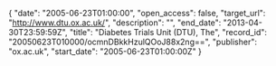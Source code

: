 {
  "date": "2005-06-23T01:00:00", 
  "open_access": false, 
  "target_url": "http://www.dtu.ox.ac.uk/", 
  "description": "", 
  "end_date": "2013-04-30T23:59:59Z", 
  "title": "Diabetes Trials Unit (DTU), The", 
  "record_id": "20050623T010000/ocmnDBkkHzulQOoJ88x2ng==", 
  "publisher": "ox.ac.uk", 
  "start_date": "2005-06-23T01:00:00Z"
}

